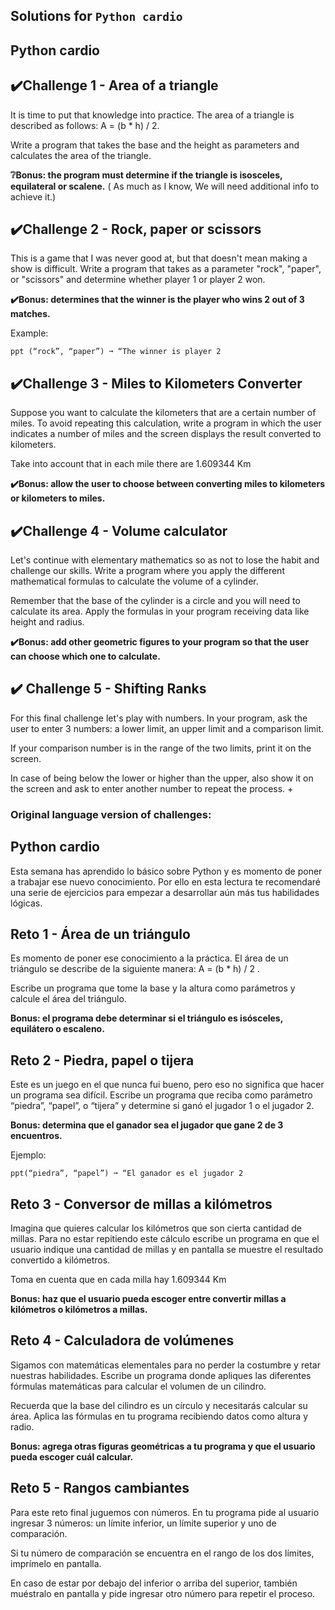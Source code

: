 ## Solutions for `Python cardio`
## Python cardio


## ✔️Challenge 1 - Area of ​​a triangle

It is time to put that knowledge into practice. The area of ​​a triangle is described as follows: A = (b * h) / 2.

Write a program that takes the base and the height as parameters and calculates the area of ​​the triangle.

 **❔Bonus: the program must determine if the triangle is isosceles, equilateral or scalene.** ( As much as I know, We will need additional info to achieve it.)

## ✔️Challenge 2 - Rock, paper or scissors

This is a game that I was never good at, but that doesn't mean making a show is difficult. Write a program that takes as a parameter "rock", "paper", or "scissors" and determine whether player 1 or player 2 won.

**✔️Bonus: determines that the winner is the player who wins 2 out of 3 matches.** 

Example:

```
ppt (“rock”, “paper”) ➞ “The winner is player 2

```

## ✔️Challenge 3 - Miles to Kilometers Converter

Suppose you want to calculate the kilometers that are a certain number of miles. To avoid repeating this calculation, write a program in which the user indicates a number of miles and the screen displays the result converted to kilometers.

Take into account that in each mile there are 1.609344 Km

**✔️Bonus: allow the user to choose between converting miles to kilometers or kilometers to miles.** 

## ✔️Challenge 4 - Volume calculator

Let's continue with elementary mathematics so as not to lose the habit and challenge our skills. Write a program where you apply the different mathematical formulas to calculate the volume of a cylinder.

Remember that the base of the cylinder is a circle and you will need to calculate its area. Apply the formulas in your program receiving data like height and radius.

**✔️Bonus: add other geometric figures to your program so that the user can choose which one to calculate.** 

## ✔️ Challenge 5 - Shifting Ranks

For this final challenge let's play with numbers. In your program, ask the user to enter 3 numbers: a lower limit, an upper limit and a comparison limit.

If your comparison number is in the range of the two limits, print it on the screen.

In case of being below the lower or higher than the upper, also show it on the screen and ask to enter another number to repeat the process.
+
### Original language version of challenges:
## Python cardio
Esta semana has aprendido lo básico sobre Python y es momento de poner a trabajar ese nuevo conocimiento. Por ello en esta lectura te recomendaré una serie de ejercicios para empezar a desarrollar aún más tus habilidades lógicas.



## Reto 1 - Área de un triángulo

Es momento de poner ese conocimiento a la práctica. El área de un triángulo se describe de la siguiente manera: A = (b * h) / 2 .

Escribe un programa que tome la base y la altura como parámetros y calcule el área del triángulo.

**Bonus: el programa debe determinar si el triángulo es isósceles, equilátero o escaleno.**

## Reto 2 - Piedra, papel o tijera

Este es un juego en el que nunca fui bueno, pero eso no significa que hacer un programa sea difícil. Escribe un programa que reciba como parámetro “piedra”, “papel”, o “tijera” y determine si ganó el jugador 1 o el jugador 2.

**Bonus: determina que el ganador sea el jugador que gane 2 de 3 encuentros.**

Ejemplo:

```
ppt(“piedra”, “papel”) ➞ “El ganador es el jugador 2

```

## Reto 3 - Conversor de millas a kilómetros

Imagina que quieres calcular los kilómetros que son cierta cantidad de millas. Para no estar repitiendo este cálculo escribe un programa en que el usuario indique una cantidad de millas y en pantalla se muestre el resultado convertido a kilómetros.

Toma en cuenta que en cada milla hay 1.609344 Km

**Bonus: haz que el usuario pueda escoger entre convertir millas a kilómetros o kilómetros a millas.**

## Reto 4 - Calculadora de volúmenes

Sigamos con matemáticas elementales para no perder la costumbre y retar nuestras habilidades. Escribe un programa donde apliques las diferentes fórmulas matemáticas para calcular el volumen de un cilindro.

Recuerda que la base del cilindro es un círculo y necesitarás calcular su área. Aplica las fórmulas en tu programa recibiendo datos como altura y radio.

**Bonus: agrega otras figuras geométricas a tu programa y que el usuario pueda escoger cuál calcular.**

## Reto 5 - Rangos cambiantes

Para este reto final juguemos con números. En tu programa pide al usuario ingresar 3 números: un límite inferior, un límite superior y uno de comparación.

Si tu número de comparación se encuentra en el rango de los dos límites, imprímelo en pantalla.

En caso de estar por debajo del inferior o arriba del superior, también muéstralo en pantalla y pide ingresar otro número para repetir el proceso.